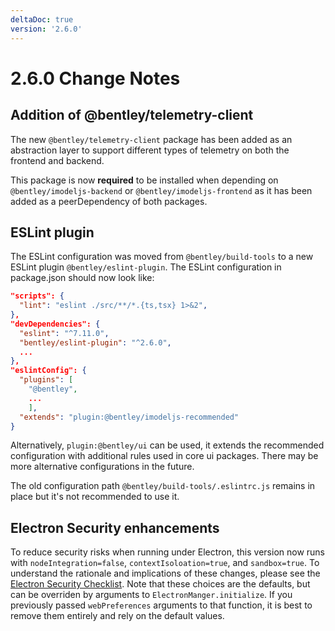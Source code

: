 ```yaml
---
deltaDoc: true
version: '2.6.0'
---
```

# 2.6.0 Change Notes

## Addition of @bentley/telemetry-client

The new `@bentley/telemetry-client` package has been added as an abstraction layer to support different types of telemetry on both the frontend and backend.

This package is now **required** to be installed when depending on `@bentley/imodeljs-backend` or `@bentley/imodeljs-frontend` as it has been added as a peerDependency of both packages.

## ESLint plugin

The ESLint configuration was moved from `@bentley/build-tools` to a new ESLint plugin `@bentley/eslint-plugin`. The ESLint configuration in package.json should now look like:

```json
"scripts": {
  "lint": "eslint ./src/**/*.{ts,tsx} 1>&2",
},
"devDependencies": {
  "eslint": "^7.11.0",
  "bentley/eslint-plugin": "^2.6.0",
  ...
},
"eslintConfig": {
  "plugins": [
    "@bentley",
    ...
    ],
  "extends": "plugin:@bentley/imodeljs-recommended"
}
```

Alternatively, `plugin:@bentley/ui` can be used, it extends the recommended configuration with additional rules used in core ui packages. There may be more alternative configurations in the future.

The old configuration path `@bentley/build-tools/.eslintrc.js` remains in place but it's not recommended to use it.

## Electron Security enhancements

To reduce security risks when running under Electron, this version now runs with `nodeIntegration=false`, `contextIsoloation=true`, and `sandbox=true`. To understand the rationale and implications of these changes, please see the [Electron Security Checklist]( https://www.electronjs.org/docs/tutorial/security#checklist-security-recommendations). Note that these choices are the defaults, but can be overriden by arguments to `ElectronManger.initialize`. If you previously passed `webPreferences` arguments to that function, it is best to remove them entirely and rely on the default values.
